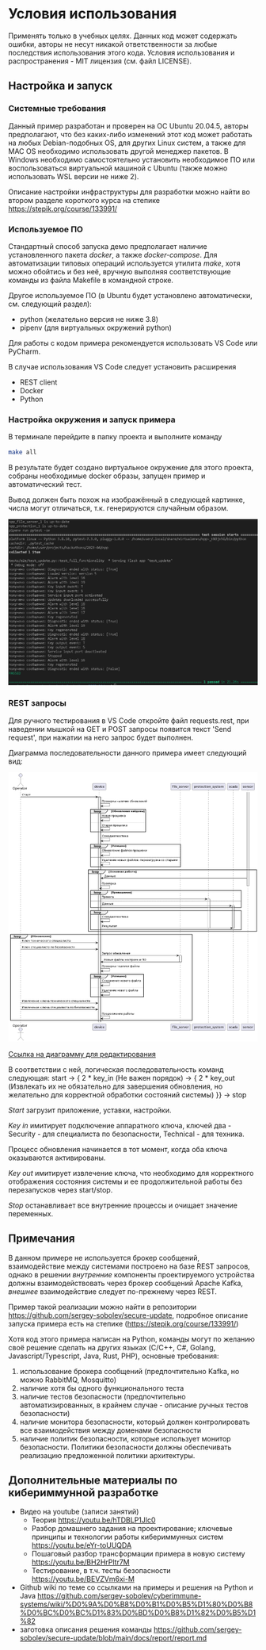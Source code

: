 # Условия использования 

Применять только в учебных целях. Данных код может содержать ошибки, авторы не несут никакой ответственности за любые последствия использования этого кода.
Условия использования и распространения - MIT лицензия (см. файл LICENSE).

## Настройка и запуск

### Системные требования

Данный пример разработан и проверен на ОС Ubuntu 20.04.5, авторы предполагают, что без каких-либо изменений этот код может работать на любых Debian-подобных OS, для других Linux систем, а также для MAC OS необходимо использовать другой менеджер пакетов. В Windows необходимо самостоятельно установить необходимое ПО или воспользоваться виртуальной машиной с Ubuntu (также можно использовать WSL версии не ниже 2).

Описание настройки инфраструктуры для разработки можно найти во втором разделе короткого курса на степике https://stepik.org/course/133991/ 

### Используемое ПО

Стандартный способ запуска демо предполагает наличие установленного пакета *docker*, а также *docker-compose*. Для автоматизации типовых операций используется утилита *make*, хотя можно обойтись и без неё, вручную выполняя соответствующие команды из файла Makefile в командной строке.

Другое используемое ПО (в Ubuntu будет установлено автоматически, см. следующий раздел):
- python (желательно версия не ниже 3.8)
- pipenv (для виртуальных окружений python)

Для работы с кодом примера рекомендуется использовать VS Code или PyCharm.

В случае использования VS Code следует установить расширения
- REST client
- Docker
- Python

### Настройка окружения и запуск примера

В терминале перейдите в папку проекта и выполните команду

```bash
make all
```

В результате будет создано виртуальное окружение для этого проекта, собраны необходимые docker образы, запущен пример и автоматический тест.

Вывод должен быть похож на изображённый в следующей картинке, числа могут отличаться, т.к. генерируются случайным образом.

![Результат выполнения команды](./docs/images/run-results.png)

### REST запросы

Для ручного тестирования в VS Code откройте файл requests.rest, при наведении мышкой на GET и POST запросы появится текст 'Send request', при нажатии на него запрос будет выполнен.

Диаграмма последовательности данного примера имеет следующий вид:

![Диаграмма последовательности](./docs/images/nf.png)

[Cсылка на диаграмму для редактирования](//www.plantuml.com/plantuml/uml/N8f12iD024NtSuevIc_G8mGnFo0aewWDzFQjp6hYol_UUqMIv-SwMoDEzJxlRN2gIT6rsJyH5gEHVSSjZEBpM-GX9xQ0t_0gZbYikIOuHSSMtqXSrTZQ1DDEnHyOurTQ5UH63GJ1-xnYxei_m07n699Jn4Ro1-A5nIiPaGiI28b0o0SS4fE9ZUqlTF-8wcwpzjfUoL4ETYOptTLLNJtUsDZOohcrZrvr55QhbvwkUKCvN_36sMP_ZCCVV44D_QO2VqlAFTMKKqM1KpoN7cUtL6j4HGLMWHxTsNfzxkbgV89mpNwaUzdWRAxUTyt89RQLqhoZW0sKTYTdySaafUT_9EdjczaSyFXB3PW4hEw4A2V02Pfa0cuueHR2Tt8w1p9HI8Ndzwgmakqnct1KmWs8v0CKW-MCjmU0Bu2eJXJq8BHXsZkin1TmRV3ghCmWBgZspWiS6zDQsoJT0lb6mftDnMhLBGw8VKPSBLvHiM0wEeGeqh9sNAYEdKaRec1-TVn-MH1mxgOc8sJ4uh-efxiwG4NiJsaYsbVnHstQnft788v7IkpBpBhirWTblm7a4wSUE0Ll9OHJh18gHPJwehvze62NntoQHpaI3ES1HBTgVOD_SavwVGDjfzQoBqYswKjcBYbVkjDuUkyu6qmmPtfTfO3W8B7q560gNI4vYXPzBLfrenKL5FRGow_ODGHiTLhhqUMmrWuXbr-k-NnOFhBaAprOppZjiqlpYV9d-Bq4_5bZCBRa7az5V_Q5-Wy0PqwLkzTuuzVi7m00)


В соответствии с ней, логическая последовательность команд следующая: start -> { 2 * key_in (Не важен порядок) -> { 2 * key_out (Извлекать их не обязательно для завершения обновления, но желательно для корректной обработки состояний системы) }} -> stop

_Start_ загрузит приложение, уставки, настройки.

_Key in_ имитирует подключение аппаратного ключа, ключей два - Security - для специалиста по безопасности, Technical - для техника. 

Процесс обновления начинается в тот момент, когда оба ключа оказываются активированы.

_Key out_ имитирует извлечение ключа, что необходимо для корректного отображения состояния системы и ее продолжительной работы без перезапусков через start/stop.

_Stop_ останавливает все внутренние процессы и очищает значение переменных.

## Примечания

В данном примере не используется брокер сообщений, взаимодействие между системами построено на базе REST запросов, однако в решении _внутренние_ компоненты проектируемого устройства должны взаимодействовать через брокер сообщений Apache Kafka, _внешнее_ взаимодействие следует по-прежнему через REST. 

Пример такой реализации можно найти в репозитории https://github.com/sergey-sobolev/secure-update, подробное описание запуска примера есть на степике (https://stepik.org/course/133991/)

Хотя код этого примера написан на Python, команды могут по желанию своё решение сделать на других языках (C/C++, C#, Golang, Javascript/Typescript, Java, Rust, PHP), основные требования:
1. использование брокера сообщений (предпочтительно Kafka, но можно RabbitMQ, Mosquitto)
2. наличие хотя бы одного функционального теста
3. наличие тестов безопасности (предпочтительно автоматизированных, в крайнем случае - описание ручных тестов безопасности)
4. наличие монитора безопасности, который должен контролировать все взаимодействия между доменами безопасности
5. наличие политик безопасности, которые использует монитор безопасности. Политики безопасности должны обеспечивать реализацию предложенной политики архитектуры.

## Дополнительные материалы по кибериммунной разработке

- Видео на youtube (записи занятий)
  - Теория https://youtu.be/hTDBLP1Jlc0 
  - Разбор домашнего задания на проектирование; ключевые принципы и технологии работы кибериммунных систем https://youtu.be/eYr-toUUQDA
  - Пошаговый разбор трансформации примера в новую систему https://youtu.be/BH2HrPltr7M
  - Тестирование, в т.ч. тесты безопасности https://youtu.be/BEVZVm6xi-M 
- Github wiki по теме со ссылками на примеры и решения на Python и Java https://github.com/sergey-sobolev/cyberimmune-systems/wiki/%D0%9A%D0%B8%D0%B1%D0%B5%D1%80%D0%B8%D0%BC%D0%BC%D1%83%D0%BD%D0%B8%D1%82%D0%B5%D1%82
- заготовка описания решения команды https://github.com/sergey-sobolev/secure-update/blob/main/docs/report/report.md